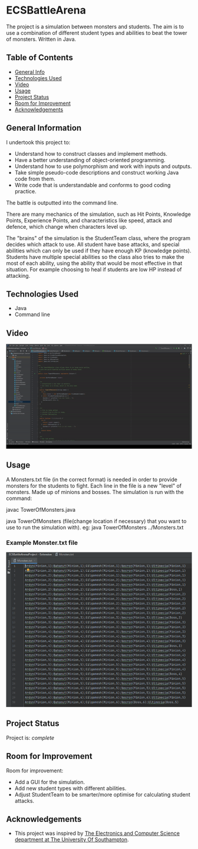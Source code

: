 # ECSBattleArena
The project is a simulation between monsters and students. The aim is to use a combination of different student types and abilities to beat the tower of monsters. Written in Java.

## Table of Contents
* [General Info](#general-information)
* [Technologies Used](#technologies-used)
* [Video](#video)
* [Usage](#usage)
* [Project Status](#project-status)
* [Room for Improvement](#room-for-improvement)
* [Acknowledgements](#acknowledgements)

## General Information
I undertook this project to:
- Understand how to construct classes and implement methods.
- Have a better understanding of object-oriented programming.
- Understand how to use polymorphism and work with inputs and outputs.
- Take simple pseudo-code descriptions and construct working Java code from them.
- Write code that is understandable and conforms to good coding practice.

The battle is outputted into the command line.

There are many mechanics of the simulation, such as Hit Points, Knowledge Points, Experience Points, and characteristics like speed, attack and defence, which change 
when characters level up.

The "brains" of the simulation is the StudentTeam class, where the program decides which attack to use. All student have base attacks, 
and special abilities which can only be used if they have enough KP (knowledge points). Students have multiple special abilities so the class
also tries to make the most of each ability, using the ability that would be most effective in that situation. For example choosing to heal if 
students are low HP instead of attacking.

## Technologies Used
- Java
- Command line

## Video

![Simulation](./video/simulation.gif)

## Usage
A Monsters.txt file (in the correct format) is needed in order to provide monsters for the students to fight. 
Each line in the file is a new "level" of monsters. Made up of minions and bosses.
The simulation is run with the command:

javac TowerOfMonsters.java

java TowerOfMonsters (file(change location if necessary) that you want to use to run the simulation with).
eg: java TowerOfMonsters ../Monsters.txt

### Example Monster.txt file
![Example of Monsters.txt file](./images/monsters.png)

## Project Status
Project is: _complete_

## Room for Improvement

Room for improvement:
- Add a GUI for the simulation.
- Add new student types with different abilities. 
- Adjust StudentTeam to be smarter/more optimise for calculating student attacks.

## Acknowledgements
- This project was inspired by [The Electronics and Computer Science department at The University Of Southampton](https://www.ecs.soton.ac.uk/).

